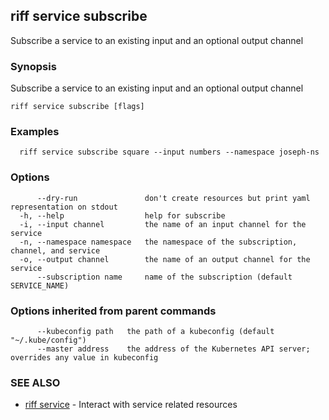 ## riff service subscribe

Subscribe a service to an existing input and an optional output channel

### Synopsis

Subscribe a service to an existing input and an optional output channel

```
riff service subscribe [flags]
```

### Examples

```
  riff service subscribe square --input numbers --namespace joseph-ns
```

### Options

```
      --dry-run               don't create resources but print yaml representation on stdout
  -h, --help                  help for subscribe
  -i, --input channel         the name of an input channel for the service
  -n, --namespace namespace   the namespace of the subscription, channel, and service
  -o, --output channel        the name of an output channel for the service
      --subscription name     name of the subscription (default SERVICE_NAME)
```

### Options inherited from parent commands

```
      --kubeconfig path   the path of a kubeconfig (default "~/.kube/config")
      --master address    the address of the Kubernetes API server; overrides any value in kubeconfig
```

### SEE ALSO

* [riff service](riff_service.md)	 - Interact with service related resources

